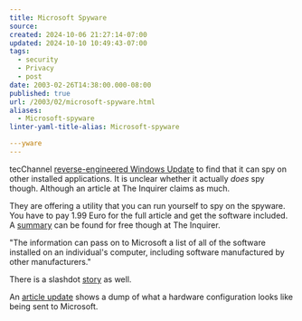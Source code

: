 ```yaml
---
title: Microsoft Spyware
source: 
created: 2024-10-06 21:27:14-07:00
updated: 2024-10-10 10:49:43-07:00
tags:
  - security
  - Privacy
  - post
date: 2003-02-26T14:38:00.000-08:00
published: true
url: /2003/02/microsoft-spyware.html
aliases:
  - Microsoft-spyware
linter-yaml-title-alias: Microsoft-spyware

---yware
---
```



tecChannel [reverse-engineered Windows Update](http://www.tecchannel.de/betriebssysteme/1126/index.html) to find that it can spy on other installed applications. It is unclear whether it actually _does_ spy though. Although an article at The Inquirer claims as much.  
  
They are offering a utility that you can run yourself to spy on the spyware. You have to pay 1.99 Euro for the full article and get the software included. A [summary](http://www.theinquirer.net/?article=7980) can be found for free though at The Inquirer.  
  
"The information can pass on to Microsoft a list of all of the software installed on an individual's computer, including software manufactured by other manufacturers."  
  
There is a slashdot [story](http://slashdot.org/article.pl?sid=03/02/26/1320231&mode=thread&tid=109&tid=158) as well.  
  
An [article update](http://www.tecchannel.de/betriebssysteme/1126/14.html) shows a dump of what a hardware configuration looks like being sent to Microsoft.
